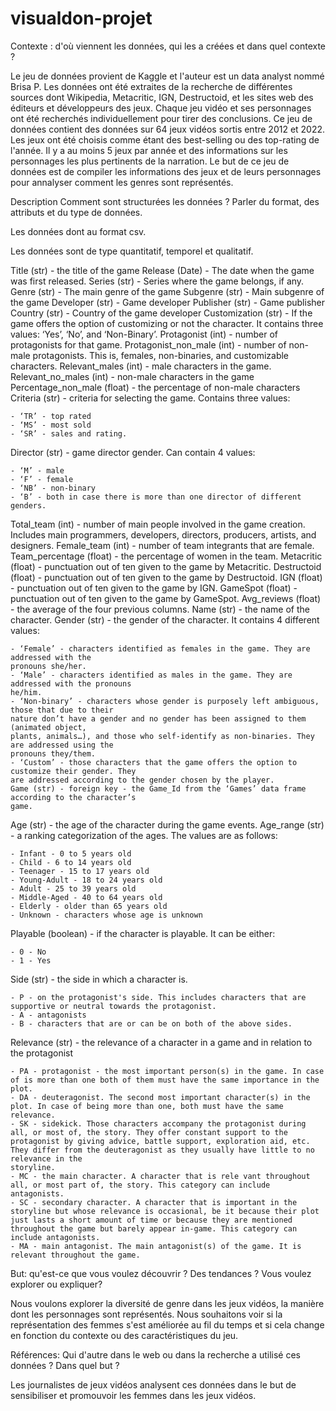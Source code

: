 # visualdon-projet

Contexte : d'où viennent les données, qui les a créées et dans quel contexte ?

Le jeu de données provient de Kaggle et l'auteur est un data analyst nommé Brisa P.
Les données ont été extraites de la recherche de différentes sources dont Wikipedia, Metacritic, IGN, Destructoid, et les sites web des éditeurs et développeurs des jeux.
Chaque jeu vidéo et ses personnages ont été recherchés individuellement pour tirer des conclusions. Ce jeu de données contient des données sur 64 jeux vidéos sortis entre 2012 et 2022. Les jeux ont été choisis comme étant des best-selling ou des top-rating de l'année. Il y a au moins 5 jeux par année et des informations sur les personnages les plus pertinents de la narration. Le but de ce jeu de données est de compiler les informations des jeux et de leurs personnages pour annalyser comment les genres sont représentés.

Description Comment sont structurées les données ? Parler du format, des attributs et du type de données.

Les données dont au format csv.

Les données sont de type quantitatif, temporel et qualitatif.

Title (str) - the title of the game
Release (Date) - The date when the game was first released.
Series (str) - Series where the game belongs, if any.
Genre (str) - The main genre of the game
Subgenre (str) - Main subgenre of the game
Developer (str) - Game developer
Publisher (str) - Game publisher
Country (str) - Country of the game developer
Customization (str) - If the game offers the option of customizing or not the character. It contains three values: ‘Yes’, ‘No’, and ‘Non-Binary’.
Protagonist (int) - number of protagonists for that game.
Protagonist_non_male (int) - number of non-male protagonists. This is, females, non-binaries, and customizable characters.
Relevant_males (int) - male characters in the game.
Relevant_no_males (int) - non-male characters in the game
Percentage_non_male (float) - the percentage of non-male characters
Criteria (str) - criteria for selecting the game. Contains three values:

    - ‘TR’ - top rated
    - ‘MS’ - most sold
    - ‘SR’ - sales and rating.

Director (str) - game director gender. Can contain 4 values:

    - ‘M’ - male
    - ‘F’ - female
    - ‘NB’ - non-binary
    - ‘B’ - both in case there is more than one director of different genders.

Total_team (int) - number of main people involved in the game creation. Includes main programmers, developers, directors, producers, artists, and designers.
Female_team (int) - number of team integrants that are female.
Team_percentage (float) - the percentage of women in the team.
Metacritic (float) - punctuation out of ten given to the game by Metacritic.
Destructoid (float) - punctuation out of ten given to the game by Destructoid.
IGN (float) - punctuation out of ten given to the game by IGN.
GameSpot (float) - punctuation out of ten given to the game by GameSpot.
Avg_reviews (float) - the average of the four previous columns.
Name (str) - the name of the character.
Gender (str) - the gender of the character. It contains 4 different values:

    - ‘Female’ - characters identified as females in the game. They are addressed with the
    pronouns she/her.
    - ‘Male’ - characters identified as males in the game. They are addressed with the pronouns
    he/him.
    - ‘Non-binary’ - characters whose gender is purposely left ambiguous, those that due to their
    nature don’t have a gender and no gender has been assigned to them (animated object,
    plants, animals…), and those who self-identify as non-binaries. They are addressed using the
    pronouns they/them.
    - ‘Custom’ - those characters that the game offers the option to customize their gender. They
    are addressed according to the gender chosen by the player.
    Game (str) - foreign key - the Game_Id from the ‘Games’ data frame according to the character’s
    game.

Age (str) - the age of the character during the game events.
Age_range (str) - a ranking categorization of the ages. The values are as follows:

    - Infant - 0 to 5 years old
    - Child - 6 to 14 years old
    - Teenager - 15 to 17 years old
    - Young-Adult - 18 to 24 years old
    - Adult - 25 to 39 years old
    - Middle-Aged - 40 to 64 years old
    - Elderly - older than 65 years old
    - Unknown - characters whose age is unknown

Playable (boolean) - if the character is playable. It can be either:

    - 0 - No
    - 1 - Yes

Side (str) - the side in which a character is.

    - P - on the protagonist's side. This includes characters that are supportive or neutral towards the protagonist.
    - A - antagonists
    - B - characters that are or can be on both of the above sides.

Relevance (str) - the relevance of a character in a game and in relation to the protagonist

    - PA - protagonist - the most important person(s) in the game. In case of is more than one both of them must have the same importance in the plot.
    - DA - deuteragonist. The second most important character(s) in the plot. In case of being more than one, both must have the same relevance.
    - SK - sidekick. Those characters accompany the protagonist during all, or most of, the story. They offer constant support to the protagonist by giving advice, battle support, exploration aid, etc. They differ from the deuteragonist as they usually have little to no relevance in the
    storyline.
    - MC - the main character. A character that is rele vant throughout all, or most part of, the story. This category can include antagonists.
    - SC - secondary character. A character that is important in the storyline but whose relevance is occasional, be it because their plot just lasts a short amount of time or because they are mentioned throughout the game but barely appear in-game. This category can include antagonists.
    - MA - main antagonist. The main antagonist(s) of the game. It is relevant throughout the game.

But: qu'est-ce que vous voulez découvrir ? Des tendances ? Vous voulez explorer ou expliquer?

Nous voulons explorer la diversité de genre dans les jeux vidéos, la manière dont les personnages sont représentés. Nous souhaitons voir si la représentation des femmes s'est améliorée au fil du temps et si cela change en fonction du contexte ou des caractéristiques du jeu.

Références: Qui d'autre dans le web ou dans la recherche a utilisé ces données ? Dans quel but ?

Les journalistes de jeux vidéos analysent ces données dans le but de sensibiliser et promouvoir les femmes dans les jeux vidéos.
